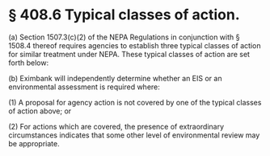 # § 408.6   Typical classes of action.

(a) Section 1507.3(c)(2) of the NEPA Regulations in conjunction with § 1508.4 thereof requires agencies to establish three typical classes of action for similar treatment under NEPA. These typical classes of action are set forth below: 


(b) Eximbank will independently determine whether an EIS or an environmental assessment is required where: 


(1) A proposal for agency action is not covered by one of the typical classes of action above; or


(2) For actions which are covered, the presence of extraordinary circumstances indicates that some other level of environmental review may be appropriate.





